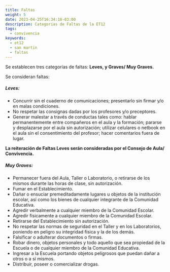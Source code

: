 ```yaml
---
title: Faltas
weight: 5
date: 2023-04-25T16:34:18-03:00
description: Categorias de Faltas de la ET12
tags:
  - convivencia
keywords:
  - et12
  - san martin
  - faltas
---
```


Se establecen tres categorías de faltas: **Leves, y Graves/ Muy Graves.**

Se consideran faltas:

##### **Leves:** #####
 
  - Concurrir sin el cuaderno de comunicaciones; presentarlo sin firmar y/o en malas condiciones.
  - No respetar las consignas dadas por los profesores y/o preceptores.
  - Generar malestar a través de conductas tales como: hablar permanentemente entre compañeros en el aula y la formación; pararse y desplazarse por el aula sin autorización; utilizar celulares o netbook en el aula sin el consentimiento del profesor; hacer comentarios fuera de lugar.

**La reiteración de Faltas Leves serán consideradas por el Consejo de Aula/ Convivencia.**

##### **Muy Graves:** #####
  - Permanecer fuera del Aula, Taller o Laboratorio, o retirarse de los mismos durante las horas de clase, sin autorización.
  - Fumar en el Establecimiento.
  - Dañar o ensuciar premeditadamente lugares u objetos de la institución escolar, así como los bienes de cualquier integrante de la Comunidad Educativa.
  - Agredir verbalmente a cualquier miembro de la Comunidad Escolar.
  - Agredir físicamente a cualquier miembro de la Comunidad Escolar.
  - Retirarse del Establecimiento sin autorización.
  - No respetar las normas de seguridad en el Taller y en los Laboratorios, poniendo en peligro su integridad física y la de los demás.
  - Falsificar o adulterar documentos o firmas.
  - Robar dinero, objetos personales y todo aquello que sea propiedad de la Escuela o de cualquier miembro de la Comunidad Educativa.
  - Ingresar a la Escuela portando objetos peligrosos que puedan dañar a otros o a sí mismos.
  - Distribuir, poseer o comercializar drogas.